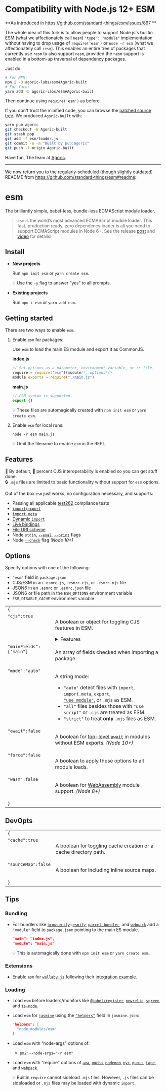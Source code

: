 # Compatibility with Node.js 12+ ESM

**As introduced in https://github.com/standard-things/esm/issues/897 **

The whole idea of this fork is to allow people to support Node.js's builtin ESM
(what we affectionately call `nesm`) `"type": "module"` implementation without
having to drop usage of `require('esm')` or `node -r esm` (what we
affectionately call `resm`).  This enables an entire tree of packages that
currently use `resm` to also support `nesm`, provided the `nesm` support is
enabled in a bottom-up traversal of dependency packages.

Just do:

```sh
# For NPM:
npm i -D agoric-labs/esm#Agoric-built
# For Yarn:
yarn add -D agoric-labs/esm#Agoric-built
```

Then continue using `require('esm')` as before.

If you don't trust the minified code, you can browse the [patched source
tree](https://github.com/agoric-labs/esm/tree/Agoric#readme).  We produced
`Agoric-built` with:

```sh
yarn pub:agoric
git checkout -B Agoric-built
git stash pop
git add -f esm/loader.js
git commit -a -m "Built by pub:agoric"
git push -f origin Agoric-built
```

Have fun,
The team at [Agoric](https://github.com/Agoric).

---

We now return you to the regularly-scheduled (though slightly outdated) README
from https://github.com/standard-things/esm#readme:

# esm

The brilliantly simple, babel-less, bundle-less ECMAScript module loader.

> `esm` is the world’s most advanced ECMAScript module loader.
This fast, production ready, zero dependency loader is all you need to support
ECMAScript modules in Node 6+. See the release [post](https://medium.com/web-on-the-edge/tomorrows-es-modules-today-c53d29ac448c)
and [video](https://www.youtube.com/watch?v=JcZ-FzfDq8A#t=5) for details!

Install
---

* __New projects__

  Run `npm init esm` or `yarn create esm`.

  :bulb: Use the `-y` flag to answer “yes” to all prompts.

* __Existing projects__

  Run `npm i esm` or `yarn add esm`.

Getting started
---

There are two ways to enable `esm`.

1. Enable `esm` for packages:

   Use `esm` to load the main ES module and export it as CommonJS.

    __index.js__
    ```js
    // Set options as a parameter, environment variable, or rc file.
    require = require("esm")(module/*, options*/)
    module.exports = require("./main.js")
    ```
    __main.js__
    ```js
    // ESM syntax is supported.
    export {}
    ```
    :bulb: These files are automagically created with `npm init esm` or `yarn create esm`.

2. Enable `esm` for local runs:

    ```shell
    node -r esm main.js
    ```
    :bulb: Omit the filename to enable `esm` in the REPL.

Features
---

:clap: By default, :100: percent CJS interoperability is enabled so you can get stuff done.<br>
:lock: `.mjs` files are limited to basic functionality without support for `esm` options.

Out of the box `esm` just works, no configuration necessary, and supports:

* Passing all applicable [test262](https://github.com/tc39/test262) compliance tests
* [`import`](https://ponyfoo.com/articles/es6-modules-in-depth#import)/[`export`](https://ponyfoo.com/articles/es6-modules-in-depth#export)
* [`import.meta`](https://github.com/tc39/proposal-import-meta)
* [Dynamic `import`](https://github.com/tc39/proposal-dynamic-import)
* [Live bindings](https://ponyfoo.com/articles/es6-modules-in-depth#bindings-not-values)
* [File URI scheme](https://en.wikipedia.org/wiki/File_URI_scheme)
* Node `stdin`, [`--eval`](https://nodejs.org/api/cli.html#cli_e_eval_script), [`--print`](https://nodejs.org/api/cli.html#cli_p_print_script) flags
* Node [`--check`](https://nodejs.org/api/cli.html#cli_c_check) flag _(Node 10+)_

Options
---

Specify options with one of the following:

* `"esm"` field in `package.json`
* CJS/ESM in an `.esmrc.js`, `.esmrc.cjs`, or `.esmrc.mjs` file
* [JSON6](https://github.com/d3x0r/json6) in an `.esmrc` or `.esmrc.json` file
* JSON6 or file path in the `ESM_OPTIONS` environment variable
* `ESM_DISABLE_CACHE` environment variable

<table><tr><td colspan=2><code>{</code><tr><td valign=top><code>"cjs":true</code><td><p>A boolean or object for toggling CJS features in ESM.<details><summary>Features</summary><table><tr><td colspan=2><code>{</code><tr><td valign=top><code>"cache":true</code><td><p>A boolean for storing ES modules in <code>require.cache</code>.<tr><td valign=top><code>"esModule":true</code><td><p>A boolean for <code>__esModule</code> interoperability.<tr><td valign=top><code>"extensions":true</code><td><p>A boolean for respecting <code>require.extensions</code> in ESM.<tr><td valign=top><code>"mutableNamespace":true</code><td><p>A boolean for mutable <a href=https://ponyfoo.com/articles/es6-modules-in-depth#import-all-the-things>namespace objects</a>.<tr><td valign=top><code>"namedExports":true</code><td><p>A boolean for <a href=https://ponyfoo.com/articles/es6-modules-in-depth#importing-named-exports>importing named exports</a> of CJS modules.<tr><td valign=top><code>"paths":true</code><td><p>A boolean for following CJS <a href=https://github.com/nodejs/node-eps/blob/master/002-es-modules.md#432-removal-of-non-local-dependencies>path rules</a> in ESM.<tr><td valign=top><code>"vars":true</code><td><p>A boolean for <code>__dirname</code>, <code>__filename</code>, and <code>require</code> in ESM.<tr><td valign=top><code>"dedefault":false</code><td><p>A boolean for requiring ES modules without the dangling <code>require().default</code>.<tr><td valign=top><code>"topLevelReturn":false</code><td><p>A boolean for top-level <code>return</code> support.<tr><td colspan=2><code>}</code></table></details><tr><td valign=top><code>"mainFields":["main"]</code><td><p>An array of fields checked when importing a package.<tr><td valign=top><code>"mode":"auto"</code><td><p>A string mode:<ul><li><code>"auto"</code> detect files with <code>import</code>, <code>import.meta</code>, <code>export</code>,<br><a href=https://github.com/tc39/proposal-modules-pragma><code>"use module"</code></a>, or <code>.mjs</code> as ESM.<li><code>"all"</code> files besides those with <code>"use script"</code> or <code>.cjs</code> are treated as ESM.<li><code>"strict"</code> to treat <strong>only</strong> <code>.mjs</code> files as ESM.</ul><tr><td valign=top><code>"await":false</code><td><p>A boolean for <a href=https://github.com/tc39/proposal-top-level-await>top-level <code>await</code></a> in modules without ESM exports. <em>(Node 10+)</em><tr><td valign=top><code>"force":false</code><td><p>A boolean to apply these options to all module loads.<tr><td valign=top><code>"wasm":false</code><td><p>A boolean for <a href=https://nodejs.org/api/globals.html#globals_webassembly>WebAssembly</a> module support. <em>(Node 8+)</em><tr><td colspan=2><code>}</code></table>

DevOpts
---

<table><tr><td colspan=2><code>{</code><tr><td valign=top><code>"cache":true</code><td><p>A boolean for toggling cache creation or a cache directory path.<tr><td valign=top><code>"sourceMap":false</code><td><p>A boolean for including inline source maps.<tr><td colspan=2><code>}</code></table>

Tips
---

### Bundling

* For bundlers like [`browserify`](http://browserify.org/)+[`esmify`](https://github.com/mattdesl/esmify),
  [`parcel-bundler`](https://parceljs.org/), and [`webpack`](https://webpack.js.org/)
  add a `"module"` field to `package.json` pointing to the main ES module.
  ```json
  "main": "index.js",
  "module": "main.js"
  ```

  :bulb: This is automagically done with `npm init esm` or `yarn create esm`.

### Extensions

* Enable `esm` for [`wallaby.js`](https://wallabyjs.com/) following their
  [integration example](https://wallabyjs.com/docs/integration/node.html#es-modules).

### Loading

* Load `esm` before loaders/monitors like
  [`@babel/register`](https://babeljs.io/docs/en/next/babel-register.html),
  [`newrelic`](https://github.com/newrelic/node-newrelic),
  [`sqreen`](https://docs.sqreen.io/sqreen-for-nodejs/getting-started-2/), and
  [`ts-node`](https://github.com/TypeStrong/ts-node#programmatic).

* Load `esm` for [`jasmine`](https://jasmine.github.io/) using the
  [`"helpers"`](https://jasmine.github.io/setup/nodejs.html#configuration)
  field in `jasmine.json`:
  ```json
  "helpers": [
    "node_modules/esm"
  ]
  ```

* Load `esm` with “node-args" options of:<br>
  - [`pm2`](https://pm2.io/doc/en/runtime/reference/pm2-cli/#pm2-flags): `--node-args="-r esm"`

* Load `esm` with “require” options of
  [`ava`](https://github.com/avajs/ava/blob/master/docs/recipes/es-modules.md),
  [`mocha`](https://mochajs.org/#-require-module-r-module),
  [`nodemon`](https://nodemon.io/),
  [`nyc`](https://github.com/istanbuljs/nyc#require-additional-modules),
  [`qunit`](https://github.com/qunitjs/qunit/releases/tag/2.6.0),
  [`tape`](https://github.com/substack/tape#preloading-modules), and
  [`webpack`](https://webpack.js.org/api/cli/#config-options).

  :bulb: Builtin `require` cannot sideload `.mjs` files. However, `.js` files
  can be sideloaded or `.mjs` files may be loaded with dynamic `import`.
